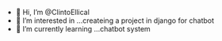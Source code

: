 - 👋 Hi, I’m @ClintoEllical
- 👀 I’m interested in ...createing a project in django for chatbot
- 🌱 I’m currently learning ...chatbot system


<!---
ClintoEllical/ClintoEllical is a ✨ special ✨ repository 
--->
